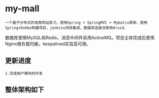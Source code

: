 # my-mall
    一个基于分布式的电商网站练习，使用Spring + SpringMVC + Mybatis框架，使用Spring+Dubbo构建项目，jenkins持续集成，数据库连接池使用druid，
数据库使用MySQL和Redis，消息中间件采用ActiveMQ。项目主体完成后使用Nginx做负载均衡，keepalived实现高可用。
    
## 更新进度
    1.完成用户模块的开发

    
## 整体架构如下

    

